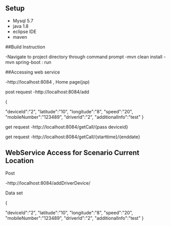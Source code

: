 ## Setup
-  Mysql 5.7
-  java 1.8
-  eclipse IDE
-  maven


##Build Instruction

-Navigate to project directory through command prompt
-mvn clean install
-mvn spring-boot : run


##Accessing web service


-http://localhost:8084 , Home page(jsp)


post request
-http://localhost:8084/add

{
 
 "deviceId":"2",
  "latitude":"10",
  "longitude":"8",
  "speed":"20",
  "mobileNumber":"123489",
  "driverId":"2",
  "additionalInfo":"test"
}

get request
-http://localhost:8084/getCall/{pass deviceid}

get request
-http://localhost:8084/getCall/{starttime}/{enddate}


## WebService Access for Scenario Current Location 

Post

-http://localhost:8084/addDriverDevice/

Data set

{
 
 "deviceId":"2",
  "latitude":"10",
  "longitude":"8",
  "speed":"20",
  "mobileNumber":"123489",
  "driverId":"2",
  "additionalInfo":"test"
}


